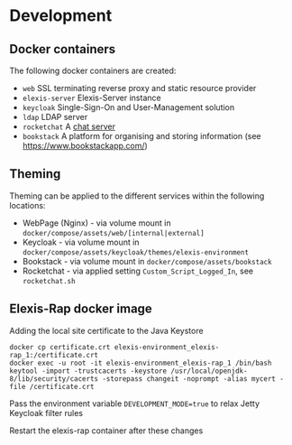 # Development

## Docker containers

The following docker containers are created:

- ```web``` SSL terminating reverse proxy and static resource provider
- ```elexis-server``` Elexis-Server instance
- ```keycloak``` Single-Sign-On and User-Management solution
- ```ldap``` LDAP server
- ```rocketchat``` A [chat server](https://rocket.chat/)
- ```bookstack``` A platform for organising and storing information (see https://www.bookstackapp.com/)

## Theming

Theming can be applied to the different services within the following locations:

* WebPage (Nginx) - via volume mount in `docker/compose/assets/web/[internal|external]`
* Keycloak - via volume mount in  `docker/compose/assets/keycloak/themes/elexis-environment`
* Bookstack - via volume mount in `docker/compose/assets/bookstack`
* Rocketchat - via applied setting `Custom_Script_Logged_In`, see `rocketchat.sh`


## Elexis-Rap docker image

Adding the local site certificate to the Java Keystore

```
docker cp certificate.crt elexis-environment_elexis-rap_1:/certificate.crt
docker exec -u root -it elexis-environment_elexis-rap_1 /bin/bash
keytool -import -trustcacerts -keystore /usr/local/openjdk-8/lib/security/cacerts -storepass changeit -noprompt -alias mycert -file /certificate.crt
```
Pass the environment variable `DEVELOPMENT_MODE=true` to relax Jetty Keycloak filter rules

Restart the elexis-rap container after these changes